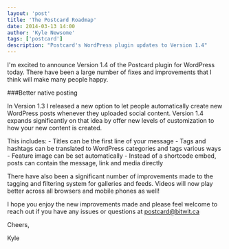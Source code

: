 ```yaml
---
layout: 'post'
title: 'The Postcard Roadmap'
date: 2014-03-13 14:00
author: 'Kyle Newsome'
tags: ['postcard']
description: "Postcard's WordPress plugin updates to Version 1.4"
---
```


I'm excited to announce Version 1.4 of the Postcard plugin for WordPress today. There have been a large number of fixes and improvements
that I think will make many people happy.

###Better native posting

In Version 1.3 I released a new option to let people automatically create new WordPress posts whenever they uploaded social content.
Version 1.4 expands significantly on that idea by offer new levels of customization to how your new content is created.

This includes:
    - Titles can be the first line of your message
    - Tags and hashtags can be translated to WordPress categories and tags various ways
    - Feature image can be set automatically
    - Instead of a shortcode embed, posts can contain  the message, link and media directly

There have also been a significant number of improvements made to the tagging and filtering system for galleries and feeds. Videos
will now play better across all browsers and mobile phones as well!

I hope you enjoy the new improvements made and please feel welcome to reach out if you have any issues or questions at [postcard@bitwit.ca](mailto:postcard@bitwit.ca)

Cheers,

Kyle